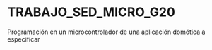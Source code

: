 # TRABAJO_SED_MICRO_G20
Programación en un microcontrolador de una aplicación domótica a especificar
